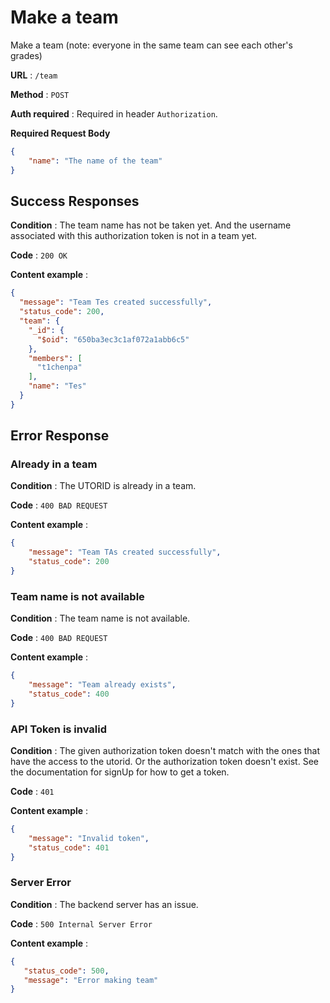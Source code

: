 
# Make a team

Make a team (note: everyone in the same team can see each other's grades)

**URL** : `/team`

**Method** : `POST`

**Auth required** : Required in header `Authorization`.

**Required Request Body**
```json
{
    "name": "The name of the team"
}
```
## Success Responses

**Condition** : The team name has not be taken yet. And the username associated with this authorization token is not in a team yet.

**Code** : `200 OK`

**Content example** : 

```json
{
  "message": "Team Tes created successfully",
  "status_code": 200,
  "team": {
    "_id": {
      "$oid": "650ba3ec3c1af072a1abb6c5"
    },
    "members": [
      "t1chenpa"
    ],
    "name": "Tes"
  }
}
```

## Error Response

### Already in a team

**Condition** : The UTORID is already in a team.

**Code** : `400 BAD REQUEST`

**Content example** :

```json
{
    "message": "Team TAs created successfully",
    "status_code": 200
}
```

### Team name is not available
**Condition** : The team name is not available.

**Code** : `400 BAD REQUEST`

**Content example** :

```json
{
    "message": "Team already exists",
    "status_code": 400
}
```

### API Token is invalid

**Condition** : The given authorization token doesn't match with the ones that have the access to the utorid. Or the authorization token doesn't exist.
See the documentation for signUp for how to get a token.

**Code** : `401`

**Content example** :

```json
{
    "message": "Invalid token",
    "status_code": 401
}
```

### Server Error

**Condition** : The backend server has an issue.

**Code** : `500 Internal Server Error`

**Content example** :

```json
{
   "status_code": 500,
   "message": "Error making team"
}
```